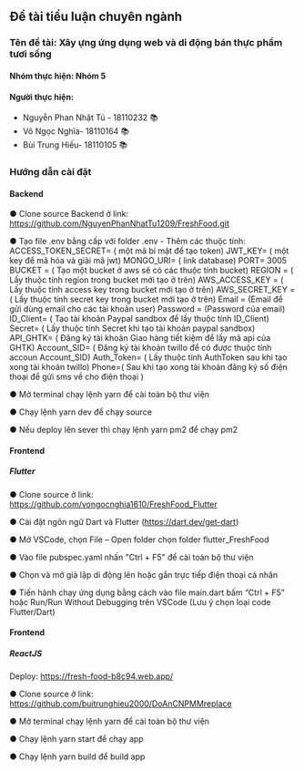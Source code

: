 ## Đề tài tiểu luận chuyên ngành
### Tên đề tài: Xây ựng ứng dụng web và di động bán thực phẩm tươi sống
#### Nhóm thực hiện: Nhóm 5

#### Người thực hiện:
* Nguyễn Phan Nhật Tú - 18110232 :books:
* Võ Ngọc Nghĩa- 18110164 :books:
* Bùi Trung Hiếu- 18110105 :books:

### Hướng dẫn cài đặt

#### Backend

●	Clone source Backend ở link: https://github.com/NguyenPhanNhatTu1209/FreshFood.git

●	Tạo file .env bằng cấp với folder .env
	- Thêm các thuộc tính: 
	  ACCESS_TOKEN_SECRET= ( một mã bí mật để tạo token)
	  JWT_KEY= ( một key để mã hóa và giải mã jwt)
	  MONGO_URI= ( link database)
   	PORT= 3005
  	BUCKET = ( Tạo một bucket ở aws sẽ có các thuộc tính bucket)
  	REGION = ( Lấy thuộc tính region trong bucket mới tạo ở trên)
  	AWS_ACCESS_KEY = ( Lấy thuộc tính access key trong bucket mới tạo ở trên)
	  AWS_SECRET_KEY = ( Lấy thuộc tính secret key trong bucket mới tạo ở trên)
	  Email = (Email để gửi dùng email cho các tài khoản user)
	  Password = (Password của email)
	  ID_Client= ( Tạo tài khoản Paypal sandbox để lấy thuộc tính ID_Client)
  	Secret= ( Lấy thuộc tính Secret khi tạo tài khoản paypal sandbox)
	  API_GHTK= ( Đăng ký tài khoản Giao hàng tiết kiệm để lấy mã api của GHTK)
	  Account_SID= ( Đăng ký tài khoản twillo để có được thuộc tính accoun Account_SID)
	  Auth_Token= ( Lấy thuộc tính AuthToken sau khi tạo xong tài khoản twillo)
  	Phone=( Sau khi tạo xong tài khoản đăng ký số điện thoại để gửi sms về cho điện thoại )

●	 Mở terminal chạy lệnh yarn để cài toàn bộ thư viện

●	Chạy lệnh yarn dev để chạy source

●	Nếu deploy lên sever thì chạy lệnh yarn pm2 để chạy pm2

#### Frontend
##### Flutter

●	Clone source ở link: https://github.com/vongocnghia1610/FreshFood_Flutter

●	Cài đặt ngôn ngữ Dart và Flutter (https://dart.dev/get-dart)

●	Mở VSCode, chọn File – Open folder chọn folder flutter_FreshFood

●	Vào file pubspec.yaml nhấn "Ctrl + F5" để cài toàn bộ thư viện

●	Chọn và mở giả lập di động lên hoặc gắn trực tiếp điện thoại cá nhân 

●	Tiến hành chạy ứng dụng bằng cách vào file main.dart bấm  “Ctrl + F5” hoặc Run/Run Without Debugging trên VSCode (Lưu ý chọn loại code Flutter/Dart)


#### Frontend
##### ReactJS 
Deploy: https://fresh-food-b8c94.web.app/

●	Clone source ở link: https://github.com/buitrunghieu2000/DoAnCNPMMreplace

●	Mở terminal chạy lệnh yarn để cài toàn bộ thư viện

●	Chạy lệnh yarn start để chạy app

●	Chạy lệnh yarn build để build app
